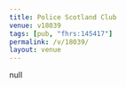 ```yaml
---
title: Police Scotland Club
venue: v18039
tags: [pub, "fhrs:145417"]
permalink: /v/18039/
layout: venue
---
```

null